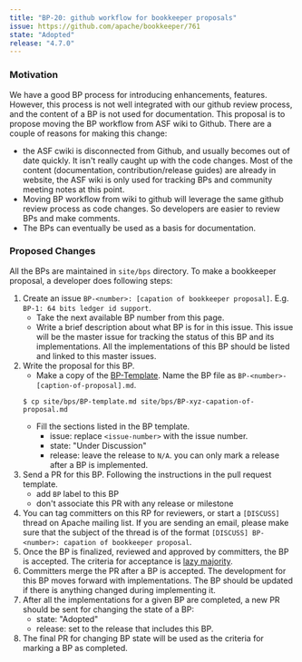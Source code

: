 ```yaml
---
title: "BP-20: github workflow for bookkeeper proposals"
issue: https://github.com/apache/bookkeeper/761
state: "Adopted"
release: "4.7.0"
---
```


### Motivation

We have a good BP process for introducing enhancements, features. However, this process is not well integrated with our github review process, and the content of a BP
is not used for documentation. This proposal is to propose moving the BP workflow from ASF wiki to Github. There are a couple of reasons for making this change:

- the ASF cwiki is disconnected from Github, and usually becomes out of date quickly. It isn't really caught up with the code changes.
  Most of the content (documentation, contribution/release guides) are already in website, the ASF wiki is only used for tracking BPs and community meeting notes at this point.
- Moving BP workflow from wiki to github will leverage the same github review process as code changes. So developers are easier to review BPs and make comments.
- The BPs can eventually be used as a basis for documentation.

### Proposed Changes

All the BPs are maintained in `site/bps` directory. To make a bookkeeper proposal, a developer does following steps:

1. Create an issue `BP-<number>: [capation of bookkeeper proposal]`. E.g. `BP-1: 64 bits ledger id support`.
    - Take the next available BP number from this page.
    - Write a brief description about what BP is for in this issue. This issue will be the master issue for tracking the status of this BP and its implementations.
      All the implementations of this BP should be listed and linked to this master issues.
1. Write the proposal for this BP.
    - Make a copy of the [BP-Template](https://github.com/apache/bookkeeper/tree/master/site/bps/BP-template.md). Name the BP file as `BP-<number>-[caption-of-proposal].md`.
    ```shell
    $ cp site/bps/BP-template.md site/bps/BP-xyz-capation-of-proposal.md
    ```
    - Fill the sections listed in the BP template.
        - issue: replace `<issue-number>` with the issue number.
        - state: "Under Discussion"
        - release: leave the release to `N/A`. you can only mark a release after a BP is implemented.
1. Send a PR for this BP. Following the instructions in the pull request template.
    - add `BP` label to this BP
    - don't associate this PR with any release or milestone
1. You can tag committers on this RP for reviewers, or start a `[DISCUSS]` thread on Apache mailing list. If you are sending an email, please make sure that the subject
   of the thread is of the format `[DISCUSS] BP-<number>: capation of bookkeeper proposal`.
1. Once the BP is finalized, reviewed and approved by committers, the BP is accepted. The criteria for acceptance is [lazy majority](https://bookkeeper.apache.org/project/bylaws).
1. Committers merge the PR after a BP is accepted. The development for this BP moves forward with implementations. The BP should be updated if there is anything changed during
   implementing it.
1. After all the implementations for a given BP are completed, a new PR should be sent for changing the state of a BP:
    - state: "Adopted"
    - release: set to the release that includes this BP.
1. The final PR for changing BP state will be used as the criteria for marking a BP as completed.
